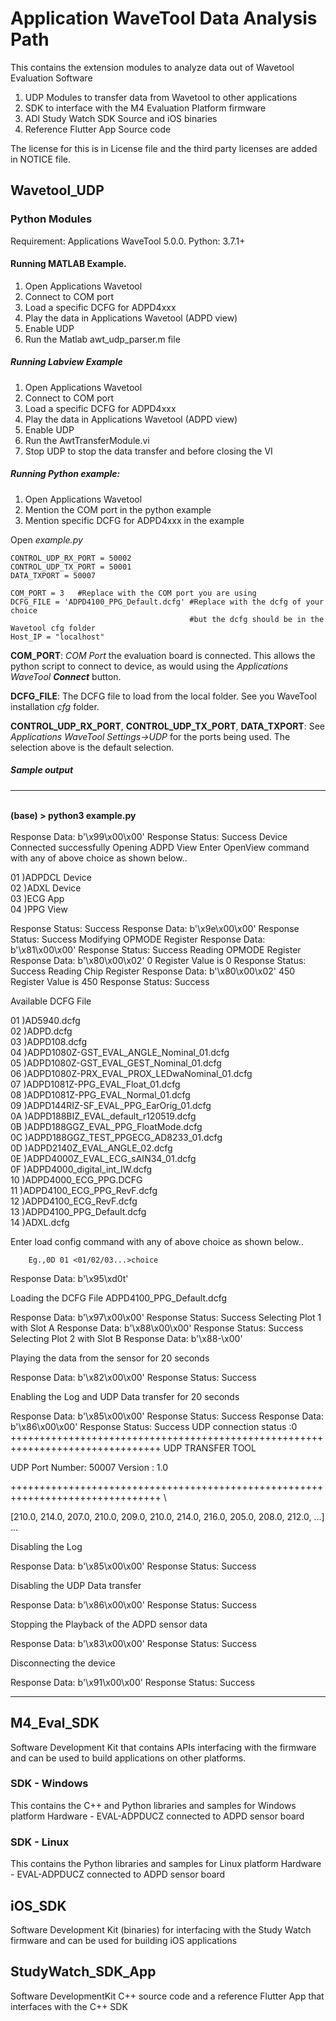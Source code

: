 # Application WaveTool Data Analysis Path
This contains the extension modules to analyze data out of Wavetool Evaluation Software
1.	UDP Modules to transfer data from Wavetool to other applications
2.	SDK to interface with the M4 Evaluation Platform firmware 
3.	ADI Study Watch SDK Source and iOS binaries
4.	Reference Flutter App Source code

The license for this is in License file and the third party licenses are added in NOTICE file.

## Wavetool_UDP

### Python Modules

Requirement: Applications WaveTool 5.0.0.
Python: 3.7.1+

#### Running MATLAB Example. 
1.	Open Applications Wavetool
2.	Connect to COM port
3.	Load a specific DCFG for ADPD4xxx
4.	Play the data in Applications Wavetool (ADPD view)
5.	Enable UDP
6.	Run the Matlab awt_udp_parser.m file

##### Running Labview Example
1.	Open Applications Wavetool
2.	Connect to COM port
3.	Load a specific DCFG for ADPD4xxx
4.	Play the data in Applications Wavetool (ADPD view)
5.	Enable UDP
6.  Run the AwtTransferModule.vi
7.  Stop UDP to stop the data transfer and before closing the VI

##### Running Python example:
1.	Open Applications Wavetool
2.	Mention the COM port in the python example
3.	Mention specific DCFG for ADPD4xxx in the example

Open *example.py*

```
CONTROL_UDP_RX_PORT = 50002
CONTROL_UDP_TX_PORT = 50001
DATA_TXPORT = 50007

COM_PORT = 3   #Replace with the COM port you are using
DCFG_FILE = 'ADPD4100_PPG_Default.dcfg' #Replace with the dcfg of your choice 
                                        #but the dcfg should be in the Wavetool cfg folder
Host_IP = "localhost"
```
**COM_PORT**: *COM Port* the evaluation board is connected. This allows the python script to connect to device, as would using the *Applications WaveTool **Connect*** button.

**DCFG_FILE**: The DCFG file to load from the local folder. See you WaveTool installation *cfg* folder.

**CONTROL_UDP_RX_PORT**, **CONTROL_UDP_TX_PORT**, **DATA_TXPORT**: See *Applications WaveTool Settings->UDP* for the ports being used. The selection above is the default selection.

##### Sample output

---
\
**(base) > python3 example.py**\
\
Response Data:  b'\x99\x00\x00'
Response Status: Success
Device Connected successfully
Opening ADPD View
Enter OpenView command with any of above choice as shown below..

01 )ADPDCL Device \
02 )ADXL Device \
03 )ECG App \
04 )PPG View 

Response Status: Success
Response Data:  b'\x9e\x00\x00'
Response Status: Success
Modifying OPMODE Register
Response Data:  b'\x81\x00\x00'
Response Status: Success
Reading OPMODE Register
Response Data:  b'\x80\x00\x02' 0
Register Value is  0
Response Status: Success
Reading Chip Register
Response Data:  b'\x80\x00\x02' 450
Register Value is  450
Response Status: Success

Available DCFG File

01 )AD5940.dcfg \
02 )ADPD.dcfg \
03 )ADPD108.dcfg \
04 )ADPD1080Z-GST_EVAL_ANGLE_Nominal_01.dcfg \
05 )ADPD1080Z-GST_EVAL_GEST_Nominal_01.dcfg \
06 )ADPD1080Z-PRX_EVAL_PROX_LEDwaNominal_01.dcfg\
07 )ADPD1081Z-PPG_EVAL_Float_01.dcfg \
08 )ADPD1081Z-PPG_EVAL_Normal_01.dcfg \
09 )ADPD144RIZ-SF_EVAL_PPG_EarOrig_01.dcfg \
0A )ADPD188BIZ_EVAL_default_r120519.dcfg \
0B )ADPD188GGZ_EVAL_PPG_FloatMode.dcfg \
0C )ADPD188GGZ_TEST_PPGECG_AD8233_01.dcfg \
0D )ADPD2140Z_EVAL_ANGLE_02.dcfg \
0E )ADPD4000Z_EVAL_ECG_sAIN34_01.dcfg \
0F )ADPD4000_digital_int_IW.dcfg \
10 )ADPD4000_ECG_PPG.DCFG \
11 )ADPD4100_ECG_PPG_RevF.dcfg \
12 )ADPD4100_ECG_RevF.dcfg \
13 )ADPD4100_PPG_Default.dcfg \
14 )ADXL.dcfg

Enter load config command with any of above choice as shown below..

        Eg.,0D 01 <01/02/03...>choice

Response Data:  b'\x95\xd0t'

Loading the DCFG File ADPD4100_PPG_Default.dcfg 

Response Data:  b'\x97\x00\x00'
Response Status: Success
Selecting Plot 1 with Slot A
Response Data:  b'\x88\x00\x00'
Response Status: Success
Selecting Plot 2 with Slot B
Response Data:  b'\x88-\x00'

Playing the data from the sensor for 20 seconds 

Response Data:  b'\x82\x00\x00'
Response Status: Success

Enabling the Log and UDP Data transfer for 20 seconds 

Response Data:  b'\x85\x00\x00'
Response Status: Success
Response Data:  b'\x86\x00\x00'
Response Status: Success
UDP connection status :0
++++++++++++++++++++++++++++++++++++++++++++++++++++++++++++++++++++++++++++++++
                        UDP TRANSFER TOOL

UDP Port Number: 50007
Version        : 1.0

++++++++++++++++++++++++++++++++++++++++++++++++++++++++++++++++++++++++++++++++ \

[210.0, 214.0, 207.0, 210.0, 209.0, 210.0, 214.0, 216.0, 205.0, 208.0, 212.0, ...] 
... 

Disabling the Log 

Response Data:  b'\x85\x00\x00'
Response Status: Success

Disabling the UDP Data transfer

Response Data:  b'\x86\x00\x00'
Response Status: Success

Stopping the Playback of the ADPD sensor data 

Response Data:  b'\x83\x00\x00'
Response Status: Success

Disconnecting the device 

Response Data:  b'\x91\x00\x00'
Response Status: Success

---

## M4_Eval_SDK
Software Development Kit that contains APIs interfacing with the firmware and can be used to build applications on other platforms.

### SDK - Windows
This contains the C++ and Python libraries and samples for Windows platform
Hardware - EVAL-ADPDUCZ connected to ADPD sensor board

### SDK - Linux
This contains the Python libraries and samples for Linux platform
Hardware - EVAL-ADPDUCZ connected to ADPD sensor board

## iOS_SDK
Software Development Kit (binaries) for interfacing with the Study Watch firmware and can be used for building iOS applications

## StudyWatch_SDK_App
Software DevelopmentKit C++ source code and a reference Flutter App that interfaces with the C++ SDK
